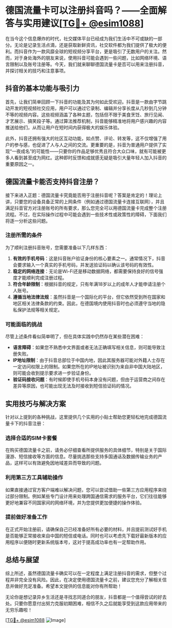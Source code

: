 # 德国流量卡可以注册抖音吗？——全面解答与实用建议[[TG💪+ @esim1088](https://t.me/s/esim1088)]

在当今这个信息爆炸的时代，社交媒体平台已经成为我们生活中不可或缺的一部分。无论是记录生活点滴，还是获取新鲜资讯，社交软件都为我们提供了极大的便利。而抖音作为一款风靡全球的短视频分享平台，更是吸引了无数用户的关注。然而，对于身处海外的朋友来说，使用抖音可能会遇到一些问题，比如网络环境、语言限制以及账号注册等。今天，我们就来聊聊德国流量卡是否可以用来注册抖音，并探讨相关的技巧和注意事项。

## 抖音的基本功能与吸引力

首先，让我们简单回顾一下抖音的功能及其为何如此受欢迎。抖音是一款由字节跳动开发的短视频社交应用，用户可以通过它录制、编辑并分享长度从几秒到几分钟不等的视频内容。这些视频涵盖了各种主题，包括但不限于美食烹饪、旅行见闻、才艺展示、搞笑段子等。通过算法推荐机制，抖音能够精准地将用户感兴趣的内容推送给他们，从而让用户在短时间内获得极大的娱乐体验。

此外，抖音还拥有强大的社区互动功能，如点赞、评论、转发等，这不仅增强了用户的参与感，也促进了人与人之间的交流。更重要的是，抖音为普通用户提供了实现“一夜成名”的可能性——只要你的作品足够优秀且符合大众口味，就有可能被更多人看到甚至成为网红。这种即时反馈和成就感无疑是吸引大量年轻人加入抖音的重要原因之一。

## 德国流量卡能否支持抖音注册？

接下来进入正题：德国流量卡究竟能否用于注册抖音呢？答案是肯定的！理论上讲，只要您的设备具备正常的上网条件（例如通过德国流量卡连接互联网），并且满足抖音官方对注册账号的所有要求，那么您完全可以用德国流量卡完成整个注册流程。不过，在实际操作过程中可能会遇到一些技术性或政策性的障碍，下面我们将逐一分析这些问题。

### 注册所需的条件

为了顺利注册抖音账号，您需要准备以下几样东西：
1. **有效的手机号码**：这是抖音账户验证身份的核心要素之一。通常情况下，抖音会要求输入一个真实的手机号码，并发送验证码以确认该号码的有效性。
2. **稳定的网络连接**：无论是Wi-Fi还是移动数据网络，都需要保持良好的信号强度才能顺利完成注册过程。
3. **符合年龄限制**：根据抖音的规定，只有年满18岁以上的成年人才能申请注册个人账号。
4. **遵循当地法律法规**：虽然抖音是一个国际化的平台，但它依然受到所在国家和地区相关法律条款的约束。因此，在德国境内使用抖音时也必须遵守当地的隐私保护法规等相关规定。

### 可能面临的挑战

尽管上述条件看似简单明了，但在具体实践中仍然存在某些潜在困难：
- **语言障碍**：如果您不熟悉中文界面或者无法正确填写相关信息，则可能导致注册失败。
- **IP地址限制**：由于抖音总部位于中国内地，因此其服务器可能对外籍人士存在一定访问权限上的限制。如果您所在的IP地址被识别为来自非中国大陆地区，则可能会收到提示要求进一步验证身份。
- **验证码接收问题**：有时候即使手机号码本身没有问题，但由于运营商之间存在差异等原因，也可能出现无法及时接收到短信验证码的情况。

## 实用技巧与解决方案

针对以上提到的各种挑战，这里提供几个实用的小贴士帮助您更轻松地完成德国流量卡下的抖音注册：

### 选择合适的SIM卡套餐
在购买德国流量卡之前，请务必仔细查看所提供服务的具体细节，特别是关于国际漫游、短信接收等方面的信息。尽量挑选那些支持多国通话及数据传输业务的产品，这样可以有效避免因地域差异而导致的问题。

### 利用第三方工具辅助操作
如果直接通过官方客户端难以解决问题，您可以尝试借助一些第三方应用程序来绕过部分限制。例如某些专门设计用来处理跨国通信需求的服务平台，它们往往能够更好地兼容不同国家间的网络环境，并为您提供更加便捷的操作体验。

### 提前做好准备工作
在正式开始注册前，请确保自己已经准备好所有必要的材料，并且提前测试好手机是否能够正常接收来自中国的短信或电话。同时也可以考虑先下载好最新版本的应用程序以便随时更新系统版本号，这对于提高成功率也有一定帮助作用。

## 总结与展望

综上所述，虽然德国流量卡确实可以在一定程度上满足注册抖音的需求，但整个过程并非完全没有风险。因此，在决定使用德国流量卡之前，建议您充分了解相关信息并做好充足准备。希望本文提供的信息能对你有所帮助！

无论你是想记录异乡生活还是寻找志同道合的朋友，抖音都是一个值得尝试的好去处。只要你愿意付出努力克服初期困难，相信不久之后就能享受到这款应用带来的无穷乐趣啦！

[[TG💪+ @esim1088](https://t.me/s/esim1088) ![Image](https://i.postimg.cc/4NQfJmqS/Snipaste-2025-05-13-00-14-12.png)]